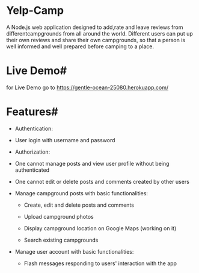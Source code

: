 # Yelp-Camp
A Node.js web application designed to add,rate and leave reviews from differentcampgrounds from all around the world.
Different users can put up their own reviews and share their own campgrounds, so that a person is well informed and well prepared before camping to a place.


# Live Demo#
for Live Demo go to https://gentle-ocean-25080.herokuapp.com/

# Features#
* Authentication:
 * User login with username and password
* Authorization:

 * One cannot manage posts and view user profile without being authenticated
 
 * One cannot edit or delete posts and comments created by other users
* Manage campground posts with basic functionalities:

  * Create, edit and delete posts and comments

  * Upload campground photos

  * Display campground location on Google Maps (working on it)

  * Search existing campgrounds

* Manage user account with basic functionalities:

  * Flash messages responding to users' interaction with the app



